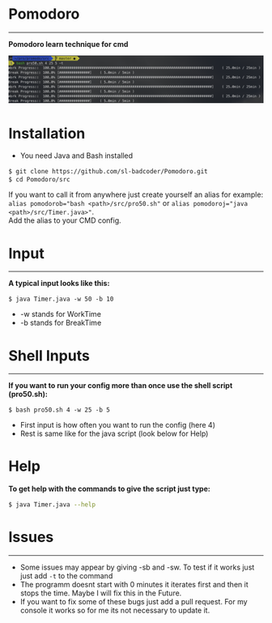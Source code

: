 # Pomodoro
***
__Pomodoro learn technique for cmd__


![GitHub Logo](/photos/test_input.png)

# Installation
* You need Java and Bash installed

```
$ git clone https://github.com/sl-badcoder/Pomodoro.git
$ cd Pomodoro/src
```
If you want to call it from anywhere just create yourself an alias for example: <br>```alias pomodorob="bash <path>/src/pro50.sh"``` or ```alias pomodoroj="java <path>/src/Timer.java>"```.<br>
Add the alias to your CMD config.

# Input
***
**A typical input looks like this:**
```
$ java Timer.java -w 50 -b 10
```
* -w stands for WorkTime
* -b stands for BreakTime


# Shell Inputs
***
**If you want to run your config more than once use the shell script (pro50.sh):**

```
$ bash pro50.sh 4 -w 25 -b 5
```
* First input is how often you want to run the config (here 4)
* Rest is same like for the java script (look below for Help)

# Help
**To get help with the commands to give the script just type:**
```sh 
$ java Timer.java --help
```

# Issues
***
* Some issues may appear by giving -sb and -sw. To test if it works just just add `-t` to the command
* The programm doesnt start with 0 minutes it iterates first and then it stops the time. Maybe I will fix this in the Future.
* If you want to fix some of these bugs just add a pull request. For my console it works so for me its not necessary to update it.
